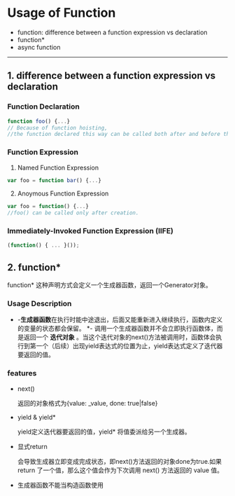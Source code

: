 # Usage of Function #
* function: difference between a function expression vs declaration
* function*
* async function

---

## 1. difference between a function expression vs declaration

### Function Declaration
```javascript
function foo() {...}
// Because of function hoisting, 
//the function declared this way can be called both after and before the definition.
```

### Function Expression
1. Named Function Expression
```javascript
var foo = function bar() {...}
```

2. Anoymous Function Expression
```javascript
var foo = function() {...}
//foo() can be called only after creation.
```

### Immediately-Invoked Function Expression (IIFE)
```javascript
(function() { ... }());
```

## 2. function*
function* 这种声明方式会定义一个生成器函数，返回一个Generator对象。

### Usage Description

* -**生成器函数**在执行时能中途退出，后面又能重新进入继续执行，函数内定义的变量的状态都会保留。
*- 调用一个生成器函数并不会立即执行函数体，而是返回一个 **迭代对象** 。当这个迭代对象的next()方法被调用时，函数体会执行到第一个（后续）出现yield表达式的位置为止，yield表达式定义了迭代器要返回的值。



### features
* next()

    返回的对象格式为{value: _value, done: true|false}

* yield & yield*

    yield定义迭代器要返回的值，yield* 将值委派给另一个生成器。

* 显式return

    会导致生成器立即变成完成状态，即next()方法返回的对象done为true.如果 return 了一个值，那么这个值会作为下次调用 next() 方法返回的 value 值。

* 生成器函数不能当构造函数使用
